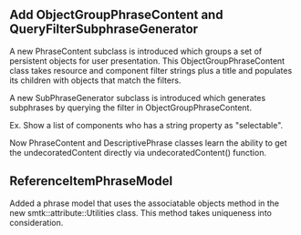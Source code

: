 ## Add ObjectGroupPhraseContent and QueryFilterSubphraseGenerator

A new PhraseContent subclass is introduced which groups a set of
persistent objects for user presentation. This ObjectGroupPhraseContent
class takes resource and component filter strings plus a title and
populates its children with objects that match the filters.

A new SubPhraseGenerator subclass is introduced which generates
subphrases by querying the filter in ObjectGroupPhraseContent.

Ex. Show a list of components who has a string property as "selectable".

Now PhraseContent and DescriptivePhrase classes learn the ability
to get the undecoratedContent directly via undecoratedContent()
function.

## ReferenceItemPhraseModel
Added a phrase model that uses the associatable objects method in the new smtk::attribute::Utilities class. This method takes uniqueness into consideration.
